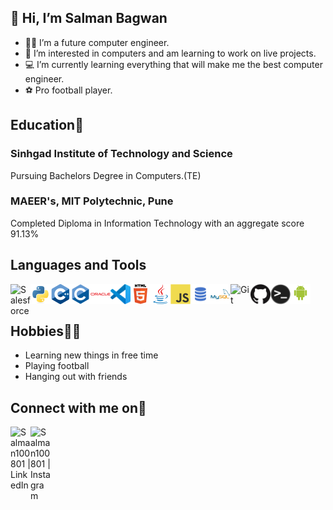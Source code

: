 ## 👋 Hi, I’m Salman Bagwan
- 👨‍💻 I’m a future computer engineer.
- 💾 I’m interested in computers and am learning to work on live projects.
- 💻 I’m currently learning everything that will make me the best computer engineer.
- ⚽ Pro football player.

## Education📖
### Sinhgad Institute of Technology and Science
Pursuing Bachelors Degree in Computers.(TE)

### MAEER's, MIT Polytechnic, Pune
Completed Diploma in Information Technology with an aggregate score 91.13%


## Languages and Tools
[<img align="left" alt="Salesforce" width="32px" src="https://c1.sfdcstatic.com/content/dam/sfdc-docs/www/logos/logo-salesforce.svg" />][Salesforce]

[<img align="left" alt="python" width="32px" src="https://raw.githubusercontent.com/devicons/devicon/master/icons/python/python-original.svg" />][python]

[<img align="left" alt="c++" width="32px" src="https://raw.githubusercontent.com/devicons/devicon/master/icons/cplusplus/cplusplus-original.svg" />][c++]

[<img align="left" alt="c" width="32px" src="https://raw.githubusercontent.com/devicons/devicon/master/icons/c/c-original.svg" />][c]

[<img align="left" alt="oracle" width="32px" src="https://raw.githubusercontent.com/devicons/devicon/master/icons/oracle/oracle-original.svg" />][oracle]

[<img align="left" alt="Visual Studio Code" width="32px" src="https://raw.githubusercontent.com/github/explore/80688e429a7d4ef2fca1e82350fe8e3517d3494d/topics/visual-studio-code/visual-studio-code.png" />][VScode]

[<img align="left" alt="HTML5" width="32px" src="https://raw.githubusercontent.com/devicons/devicon/master/icons/html5/html5-original-wordmark.svg" />][HTML5]

[<img align="left" alt="Java" width="32px" src="https://raw.githubusercontent.com/devicons/devicon/master/icons/java/java-original.svg" />][Java]

[<img align="left" alt="javascript" width="32px" src="https://raw.githubusercontent.com/devicons/devicon/master/icons/javascript/javascript-original.svg" />][javascript]

[<img align="left" alt="SQL" width="32px" src="https://raw.githubusercontent.com/github/explore/80688e429a7d4ef2fca1e82350fe8e3517d3494d/topics/sql/sql.png" />][SQL]

[<img align="left" alt="MySQL" width="32px" src="https://raw.githubusercontent.com/devicons/devicon/master/icons/mysql/mysql-original-wordmark.svg" />][MySQL]

[<img align="left" alt="Git" width="32px" src="https://www.vectorlogo.zone/logos/git-scm/git-scm-icon.svg" />][Git]

[<img align="left" alt="GitHub" width="32px" src="https://raw.githubusercontent.com/github/explore/78df643247d429f6cc873026c0622819ad797942/topics/github/github.png" />][GitHub]

[<img align="left" alt="Terminal" width="32px" src="https://raw.githubusercontent.com/github/explore/80688e429a7d4ef2fca1e82350fe8e3517d3494d/topics/terminal/terminal.png" />][Terminal]

[<img align="left" alt="android" width="32px" src="https://raw.githubusercontent.com/devicons/devicon/master/icons/android/android-original-wordmark.svg" />][android]
<br>
</br>

## Hobbies🤹‍♀️
- Learning new things in free time
- Playing football
- Hanging out with friends


## Connect with me on📡
[<img align="left" alt="Salman100801 | LinkedIn" width="32px" src="https://cdn.jsdelivr.net/npm/simple-icons@v3/icons/linkedin.svg" />][linkedin]
[<img align="left" alt="Salman100801 | Instagram" width="32px" src="https://cdn.jsdelivr.net/npm/simple-icons@v3/icons/instagram.svg" />][instagram]

[c++]: https://www.w3schools.com/CPP/default.asp
[python]: https://www.python.org/
[javascript]: https://www.javascript.com/
[linkedin]: https://www.linkedin.com/in/salman-bagwan-95376715b/
[instagram]: https://www.instagram.com/salman_bagwan10/
[Terminal]: https://ubuntu.com/tutorials/command-line-for-beginners#1-overview
[GitHub]: https://github.com/Salman100801/
[Git]: https://git-scm.com/
[MySQL]: https://www.mysql.com/
[SQL]: https://www.mysql.com/
[Java]: https://www.javascript.com/
[HTML5]: https://html.com/
[VScode]: https://code.visualstudio.com/download
[android]: https://developer.android.com/studio
[c]: https://www.javatpoint.com/c-programming-language-tutorial
[oracle]: https://www.oracle.com/in/index.html
[Salesforce]: https://www.salesforce.com/in/

<!---
Salman100801/Salman100801 is a ✨ special ✨ repository because its `README.md` (this file) appears on your GitHub profile.
You can click the Preview link to take a look at your changes.
--->
